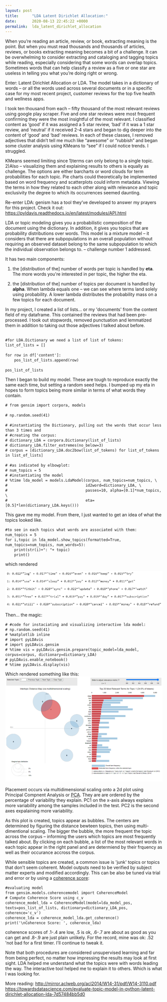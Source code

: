 ```yaml
---
layout: post
title:      "LDA Latent Dirichlet Allocation:"
date:       2020-08-13 22:45:22 +0000
permalink:  lda_latent_dirichlet_allocation
---
```


When you’re reading an article, review, or book, extracting meaning is the point.  But when you must read thousands and thousands of articles, reviews, or books extracting meaning becomes a bit of a challenge.  It can be overwhelming to consider extracting and cataloging and tagging topics while reading, especially considering that some words can overlap topics.  Sometimes words that can help classify a review as a five or one star are useless in telling you what you’re doing right or wrong. 

Enter: Latent Dirichlet Allocation or LDA.  The model takes in a dictionary of words – or all the words used across several documents or in a specific case for my most recent project, customer reviews for the top five health and wellness apps.     

I took ten thousand from each – fifty thousand of the most relevant reviews using google play scraper.  Five and one star reviews were most frequent confirming they were the most insightful of the most relevant.  I classified content as ‘good’ if it was assigned a 5 star review, ‘bad’ if it was a 1 star review, and ‘neutral’ if it received 2-4 stars and began to dig deeper into the content of ‘good’ and ‘bad’ reviews.  In each of these classes, I removed adjectives that didn’t tell me much like “awesome” or “rubbish” and began some cluster analysis using KMeans to “see” if I could notice trends.  I struggled.  

KMeans seemed limiting since
1)terms can only belong to a single topic.  
2)Also – visualizing them and explaining results to others is equally as challenge.  The options are either barcharts or word clouds for term probabilities for each topic.  Pie charts could theoretically be implemented based on word frequency and scatterplots could inform metadata.   Viewing the terms in how they related to each other along with relevance and topic exclusivity the degree to which its occurrences seemed daunting. 

Re-enter LDA:    genism has a tool they’ve developed to answer my prayers for this project.  Check it out: 
https://pyldavis.readthedocs.io/en/latest/modules/API.html

LDA or topic modeling gives you a probabilistic composition of the document using the dictionary. In addition, it gives you topics that are probability distributions over words. This model is a mixture model – it considers that there are subpopulations in an overall population without requiring an observed dataset belong to the same subpopulation to which the individual observation belongs to.  – challenge number 1 addressed.

It has two main components: 
1.	the [distribution of the] number of words per topic is handled by **eta**.   The more words you're interested in per topic, the higher the eta.  

2.	the [distribution of the] number of topics per document is handled by **alpha**.  When lambda equals one – we can see where terms land solely using probability.  A lower lambda distributes the probability mass on a few topics for each document.

In my project, I created a list of lists... or my 'documents' from the content field of my dataframe.  This contained the reviews that had been pre-processed.  I took out stopwords, removed punctuation and lemmatized them in addition to taking out those adjectives I talked about before.  
```

#for LDA.Dictionary we need a list of list of tokens:
list_of_lists = []

for row in df['content']:
    pos_list_of_lists.append(row)
    
pos_list_of_lists
```

Then I began to build my model.  These are tough to reproduce exactly the same each time, but setting a random seed helps.  I bumped up my eta in hopes to form topics being more similar in terms of what words they contain.
```
# from gensim import corpora, models

# np.random.seed(41)

# #instantiating the Dictionary, pulling out the words that occur less than 3 times and 
# #creating the corpus:
# dictionary_LDA = corpora.Dictionary(list_of_lists)
# dictionary_LDA.filter_extremes(no_below=3)
# corpus = [dictionary_LDA.doc2bow(list_of_tokens) for list_of_tokens in list_of_lists]

# #as indicated by elbowplot:
# num_topics = 5
# #instantiating the model
# %time lda_model = models.LdaModel(corpus, num_topics=num_topics, \
#                                   id2word=dictionary_LDA, \
#                                   passes=10, alpha=[0.1]*num_topics, \
#                                   eta=[0.5]*len(dictionary_LDA.keys()))
```
This gave me my model.  From there, I just wanted to get an idea of what the topics looked like.

```
#to see in each topics what words are associated with them: 
num_topics = 5
for i,topic in lda_model.show_topics(formatted=True, num_topics=num_topics, num_words=5):
    print(str(i)+": "+ topic)
    print()
```
which rendered

<img src='https://github.com/andiosika/Flatiron_Capstone/blob/master/images/neg_term_probs_example.PNG' 
size=40%, alignment=left>

Then... the magic: 
```
# #code for instaciating and visualizing interactive lda model:
# np.random.seed(41)
# %matplotlib inline
# import pyLDAvis
# import pyLDAvis.gensim
# %time vis = pyLDAvis.gensim.prepare(topic_model=lda_model, corpus=corpus, dictionary=dictionary_LDA)
# pyLDAvis.enable_notebook()
# %time pyLDAvis.display(vis)
```

Which rendered something like this:
<img src="https://github.com/andiosika/Flatiron_Capstone/blob/master/images/pos_visual.PNG" size=40%, alignment=center>

Placement occurs via multidimensional scaling onto a 2d plot using Principal Compnent Analysis or [PCA](https://setosa.io/ev/principal-component-analysis/).  They are are ordered by the percentage of variability they explain. PC1 on the x-axis always explains more variability among the samples included in the test. PC2 is the second axes expalaining more variability.

As this plot is created, topics appear as bubbles.  The centers are determined by figuring the distance bewteen topics, then using multi-dimentional scaling.  The bigger the bubble, the more frequent the topic across the corpus – informing the users which topics are most frequently talked about.  By clicking on each bubble, a list of the most relevant words in each topic appear in the right panel and are determiend by their frquency as well as their occurance accross the corpus.  

While sensible topics are created, a common issue is 'junk' topics or topics that don't seem coherent.  Model outputs need to be verified by subject matter experts and modified accordingly.   This can be also be tuned via trial and error or by using  a [coherence score](https://radimrehurek.com/gensim/models/coherencemodel.html): 
```
#evaluating model
from gensim.models.coherencemodel import CoherenceModel
# Compute Coherence Score using c_v
coherence_model_lda = CoherenceModel(model=lda_model_pos, texts=pos_list_of_lists, dictionary=dictionary_LDA_pos, coherence='c_v')
coherence_lda = coherence_model_lda.get_coherence()
print('\nCoherence Score: ', coherence_lda)
```
coherence scores of .1-.4 are low, .5 is ok, .6-.7 are about as good as you can get and .8-.9 are just plain unlikely.  For the record, mine was ok: .52  'not bad for a first timer.  I'll continue to tweak it.

Note that both procedures are considered unsupervised learning and far from being perfect, no matter how impressing the results may look at first sight. LDA helped me understand what the topics were with words leading the way.  The interactive tool helped me to explain it to others. Which is what I was looking for.


More reading: 
http://mirror.aclweb.org/acl2014/W14-31/pdf/W14-3110.pdf
https://towardsdatascience.com/evaluate-topic-model-in-python-latent-dirichlet-allocation-lda-7d57484bb5d0


